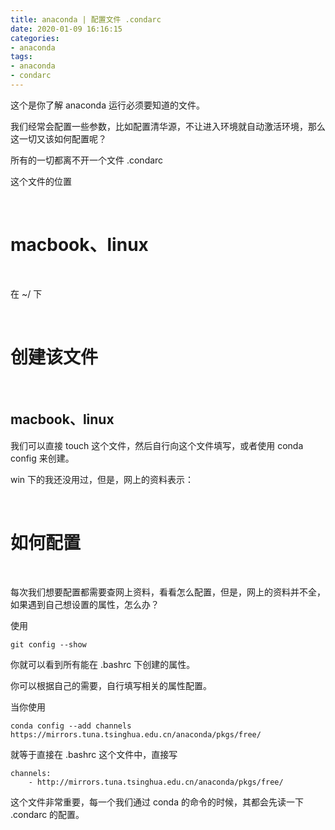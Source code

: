 ```yaml
---
title: anaconda | 配置文件 .condarc
date: 2020-01-09 16:16:15
categories:
- anaconda
tags:
- anaconda
- condarc
---
```

这个是你了解 anaconda 运行必须要知道的文件。

<!-- more -->

我们经常会配置一些参数，比如配置清华源，不让进入环境就自动激活环境，那么这一切又该如何配置呢？

所有的一切都离不开一个文件 .condarc

这个文件的位置

<br/>

# macbook、linux

<br/>

在 ~/ 下

<br/>

# 创建该文件

<br/>

## macbook、linux

我们可以直接 touch 这个文件，然后自行向这个文件填写，或者使用 conda config 来创建。

win 下的我还没用过，但是，网上的资料表示：

<br/>

# 如何配置

<br/>

每次我们想要配置都需要查网上资料，看看怎么配置，但是，网上的资料并不全，如果遇到自己想设置的属性，怎么办？

使用

	git config --show

你就可以看到所有能在 .bashrc 下创建的属性。

你可以根据自己的需要，自行填写相关的属性配置。

当你使用

	conda config --add channels https://mirrors.tuna.tsinghua.edu.cn/anaconda/pkgs/free/

就等于直接在 .bashrc 这个文件中，直接写

	channels:
  		- http://mirrors.tuna.tsinghua.edu.cn/anaconda/pkgs/free/

这个文件非常重要，每一个我们通过 conda 的命令的时候，其都会先读一下 .condarc 的配置。 

